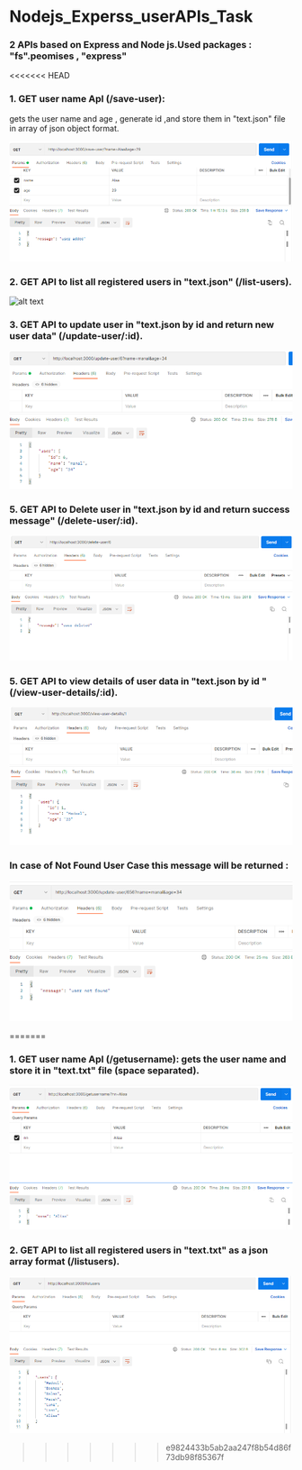 # Nodejs_Experss_userAPIs_Task

### 2 APIs based on Express and Node js.Used packages : "fs".peomises , "express"


<<<<<<< HEAD
### 1. GET user name ApI (/save-user): 
   gets the user name and age , generate id ,and store them in "text.json" file in array of json object format.

   ![alt text](https://github.com/hadeelsameh/Nodejs_Experss_userAPIs_Task/blob/main/test-imgs/save-user-test.PNG)

   
###   2. GET API to list all registered users in "text.json" (/list-users).
   
   ![alt text](https://github.com/hadeelsameh/Nodejs_Experss_userAPIs_Task/blob/main/test-imgs/list_users.PNG)

###   3. GET API to  update user in "text.json by id and return new user data" (/update-user/:id).
   
   ![alt text](https://github.com/hadeelsameh/Nodejs_Experss_userAPIs_Task/blob/main/test-imgs/update-user.PNG)

###   5. GET API to  Delete user in "text.json by id and return success message" (/delete-user/:id).
   
   ![alt text](https://github.com/hadeelsameh/Nodejs_Experss_userAPIs_Task/blob/main/test-imgs/delete-user.PNG)

###   5. GET API to  view details of  user data in "text.json by id " (/view-user-details/:id).
   
   ![alt text](https://github.com/hadeelsameh/Nodejs_Experss_userAPIs_Task/blob/main/test-imgs/view-user-details.PNG)


### In case of Not Found User Case this message will be returned :

   ![alt text](https://github.com/hadeelsameh/Nodejs_Experss_userAPIs_Task/blob/main/test-imgs/not-found-user.PNG)



=======
### 1. GET user name ApI (/getusername): gets the user name and store it in "text.txt" file (space separated).

   ![alt text](https://github.com/hadeelsameh/Nodejs_Experss_userAPIs_Task/blob/main/get_user_name_api_test_result.PNG)

   
###   2. GET API to list all registered users in "text.txt" as a json array format (/listusers).
   
   ![alt text](https://github.com/hadeelsameh/Nodejs_Experss_userAPIs_Task/blob/main/list_users_APi_result.PNG)
    
>>>>>>> e9824433b5ab2aa247f8b54d86f73db98f85367f
